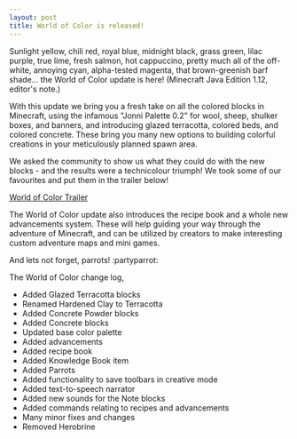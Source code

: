 ```yaml
---
layout: post
title: World of Color is released!
---
```


Sunlight yellow, chili red, royal blue, midnight black, grass green, lilac purple, true lime, fresh salmon, hot cappuccino, pretty much all of the off-white, annoying cyan, alpha-tested magenta, that brown-greenish barf shade... the World of Color update is here! (Minecraft Java Edition 1.12, editor's note.)

With this update we bring you a fresh take on all the colored blocks in Minecraft, using the infamous "Jonni Palette 0.2" for wool, sheep, shulker boxes, and banners, and introducing glazed terracotta, colored beds, and colored concrete. These bring you many new options to building colorful creations in your meticulously planned spawn area.

We asked the community to show us what they could do with the new blocks - and the results were a technicolour triumph! We took some of our favourites and put them in the trailer below!

[World of Color Trailer](https://www.youtube.com/watch?v=k2dQuIIUT-o)

The World of Color update also introduces the recipe book and a whole new advancements system. These will help guiding your way through the adventure of Minecraft, and can be utilized by creators to make interesting custom adventure maps and mini games.

And lets not forget, parrots! :partyparrot:

The World of Color change log,

 * Added Glazed Terracotta blocks
 * Renamed Hardened Clay to Terracotta
 * Added Concrete Powder blocks
 * Added Concrete blocks
 * Updated base color palette
 * Added advancements
 * Added recipe book
 * Added Knowledge Book item
 * Added Parrots
 * Added functionality to save toolbars in creative mode
 * Added text-to-speech narrator
 * Added new sounds for the Note blocks
 * Added commands relating to recipes and advancements
 * Many minor fixes and changes
 * Removed Herobrine